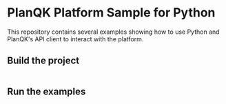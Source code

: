 # PlanQK Platform Sample for Python

This repository contains several examples showing how to use Python and PlanQK's API client to interact with the platform.

## Build the project

```bash

```

## Run the examples

```bash

```
